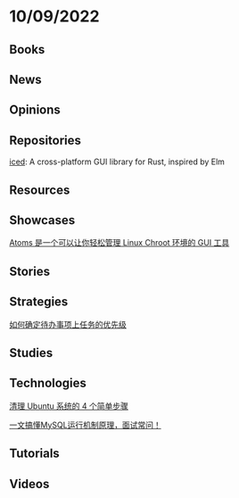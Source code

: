 # 10/09/2022

## Books

## News

## Opinions

## Repositories
[iced](https://github.com/iced-rs/iced): A cross-platform GUI library for Rust, inspired by Elm

## Resources

## Showcases
[Atoms 是一个可以让你轻松管理 Linux Chroot 环境的 GUI 工具](https://linux.cn/article-15087-1.html)

## Stories

## Strategies
[如何确定待办事项上任务的优先级](https://linux.cn/article-15088-1.html)

## Studies

## Technologies
[清理 Ubuntu 系统的 4 个简单步骤](https://linux.cn/article-15089-1.html)

[一文搞懂MySQL运行机制原理，面试常问！](https://juejin.cn/post/7148946795660312613)

## Tutorials

## Videos

